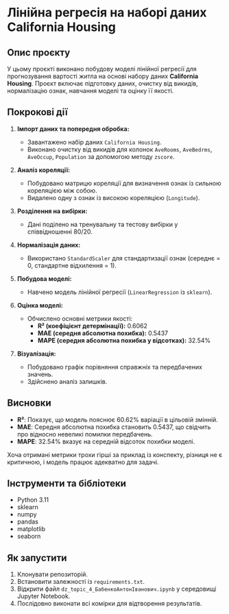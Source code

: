 
# Лінійна регресія на наборі даних California Housing

## Опис проєкту
У цьому проєкті виконано побудову моделі лінійної регресії для прогнозування вартості житла на основі набору даних **California Housing**. 
Проєкт включає підготовку даних, очистку від викидів, нормалізацію ознак, навчання моделі та оцінку її якості.

## Покрокові дії
1. **Імпорт даних та попередня обробка:**
   - Завантажено набір даних `California Housing`.
   - Виконано очистку від викидів для колонок `AveRooms`, `AveBedrms`, `AveOccup`, `Population` за допомогою методу `zscore`.

2. **Аналіз кореляції:**
   - Побудовано матрицю кореляції для визначення ознак із сильною кореляцією між собою.
   - Видалено одну з ознак із високою кореляцією (`Longitude`).

3. **Розділення на вибірки:**
   - Дані поділено на тренувальну та тестову вибірки у співвідношенні 80/20.

4. **Нормалізація даних:**
   - Використано `StandardScaler` для стандартизації ознак (середнє = 0, стандартне відхилення = 1).

5. **Побудова моделі:**
   - Навчено модель лінійної регресії (`LinearRegression` із `sklearn`).

6. **Оцінка моделі:**
   - Обчислено основні метрики якості:
     - **R² (коефіцієнт детермінації):** 0.6062
     - **MAE (середня абсолютна похибка):** 0.5437
     - **MAPE (середня абсолютна похибка у відсотках):** 32.54%

7. **Візуалізація:**
   - Побудовано графік порівняння справжніх та передбачених значень.
   - Здійснено аналіз залишків.

## Висновки
- **R²**: Показує, що модель пояснює 60.62% варіації в цільовій змінній.
- **MAE**: Середня абсолютна похибка становить 0.5437, що свідчить про відносно невеликі помилки передбачень.
- **MAPE**: 32.54% вказує на середній відсоток похибки моделі.

Хоча отримані метрики трохи гірші за приклад із конспекту, різниця не є критичною, і модель працює адекватно для задачі.

## Інструменти та бібліотеки
- Python 3.11
- sklearn
- numpy
- pandas
- matplotlib
- seaborn

## Як запустити
1. Клонувати репозиторій.
2. Встановити залежності із `requirements.txt`.
3. Відкрити файл `dz_topic_4_БабенкоАнтонІванович.ipynb` у середовищі Jupyter Notebook.
4. Послідовно виконати всі комірки для відтворення результатів.
